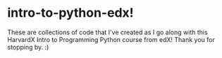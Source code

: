 # intro-to-python-edx!

These are collections of code that I've created as I go along with this HarvardX Intro to Programming Python course from edX! Thank you for stopping by. :)
